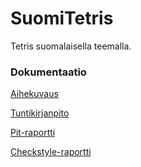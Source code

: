 # SuomiTetris
Tetris suomalaisella teemalla.

### Dokumentaatio
[Aihekuvaus](https://github.com/arkuar/SuomiTetris/blob/master/Documentation/aiheenKuvausJaRakenne.md)

[Tuntikirjanpito](https://github.com/arkuar/SuomiTetris/blob/master/Documentation/tuntikirjanpito.md)

[Pit-raportti](https://htmlpreview.github.io/?https://github.com/arkuar/SuomiTetris/blob/master/Documentation/pit/index.html)

[Checkstyle-raportti](https://htmlpreview.github.io/?https://github.com/arkuar/SuomiTetris/blob/master/Documentation/site/checkstyle.html)
